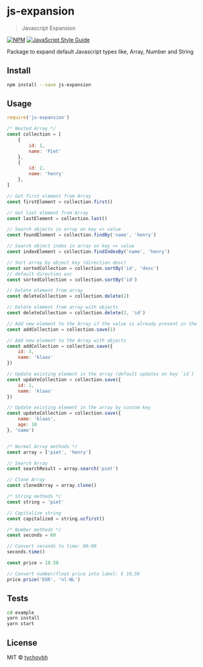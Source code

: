 # js-expansion

> Javascript Expansion

[![NPM](https://img.shields.io/npm/v/js-expansion.svg)](https://www.npmjs.com/package/js-expansion) [![JavaScript Style Guide](https://img.shields.io/badge/code_style-standard-brightgreen.svg)](https://standardjs.com)


Package to expand default Javascript types like, Array, Number and String

## Install

```bash
npm install --save js-expansion
```

## Usage

```jsx
require('js-expansion')

/* Nested Array */
const collection = [
    {
        id: 1,
        name: 'Piet'
    },
    {
        id: 2,
        name: 'henry'
    },
]

// Get first element from Array
const firstElement = collection.first()

// Get last element from Array
const lastElement = collection.last()

// Search objects in array on key => value
const foundElement = collection.findBy('name', 'henry')

// Search object index in array on key => value
const indexElement = collection.findIndexBy('name', 'henry')

// Sort array by object key (direction desc)
const sortedCollection = collection.sortBy('id', 'desc')
// default direction asc
const sortedCollection = collection.sortBy('id') 

// Delete element from array
const deleteCollection = collection.delete(2)

// Delete element from array with objects
const deleteCollection = collection.delete(2, 'id')

// Add new element to the Array if the value is already present in the collection is does not adds it again.
const addCollection = collection.save(1)

// Add new element to the Array with objects
const addCollection = collection.save({
    id: 3,
    name: 'klaas'
})

// Update existing element in the array (default updates on key `id`)
const updateCollection = collection.save({
    id: 1,
    name: 'klaas'
})

// Update existing element in the array by custom key
const updateCollection = collection.save({
    name: 'klaas',
    age: 10
}, 'name')


/* Normal Array methods */
const array = ['piet', 'henry']

// Search Array
const searchResult = array.search('piet')

// Clone Array
const clonedArray = array.clone()

/* String methods */
const string = 'piet'

// Capitalize string
const capitalized = string.ucfirst()

/* Number methods */ 
const seconds = 60

// Convert seconds to time: 00:00
seconds.time()

const price = 10.50

// Convert number/float price into label: € 10,50
price.price('EUR', 'nl-NL')
```

## Tests
```bash
cd example
yarn install
yarn start
```


## License

MIT © [tychovbh](https://github.com/tychovbh)
